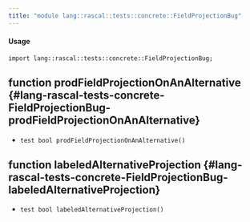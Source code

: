 ```yaml
---
title: "module lang::rascal::tests::concrete::FieldProjectionBug"
---
```


#### Usage

`import lang::rascal::tests::concrete::FieldProjectionBug;`

## function prodFieldProjectionOnAnAlternative {#lang-rascal-tests-concrete-FieldProjectionBug-prodFieldProjectionOnAnAlternative}

* ``test bool prodFieldProjectionOnAnAlternative()``

## function labeledAlternativeProjection {#lang-rascal-tests-concrete-FieldProjectionBug-labeledAlternativeProjection}

* ``test bool labeledAlternativeProjection()``

